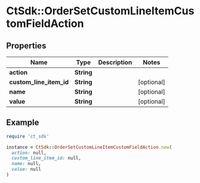 # CtSdk::OrderSetCustomLineItemCustomFieldAction

## Properties

| Name | Type | Description | Notes |
| ---- | ---- | ----------- | ----- |
| **action** | **String** |  |  |
| **custom_line_item_id** | **String** |  | [optional] |
| **name** | **String** |  | [optional] |
| **value** | **String** |  | [optional] |

## Example

```ruby
require 'ct_sdk'

instance = CtSdk::OrderSetCustomLineItemCustomFieldAction.new(
  action: null,
  custom_line_item_id: null,
  name: null,
  value: null
)
```

